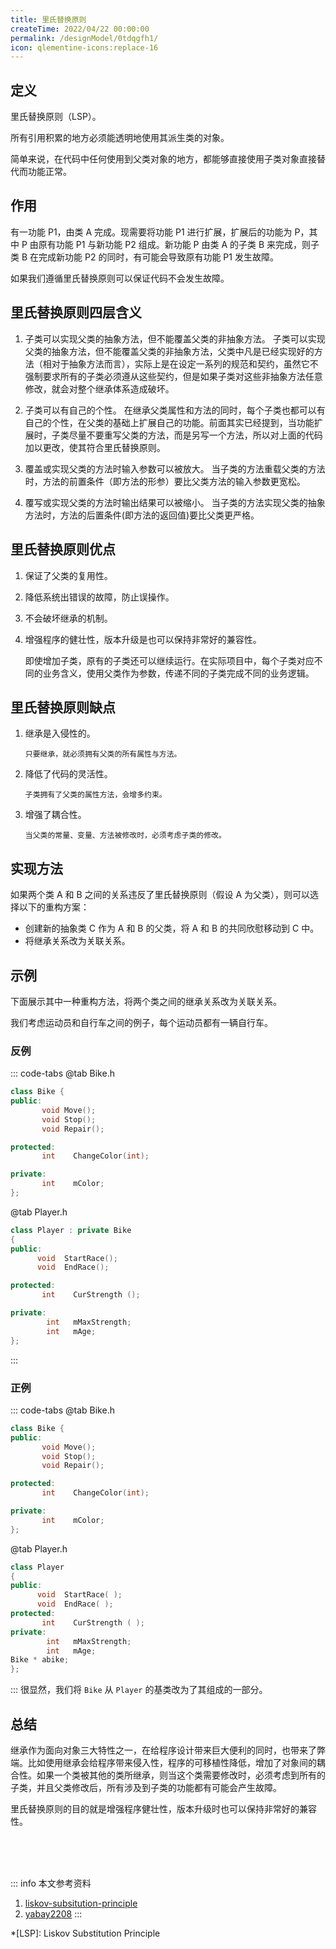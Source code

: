 ```yaml
---
title: 里氏替换原则
createTime: 2022/04/22 00:00:00
permalink: /designModel/0tdqgfh1/
icon: qlementine-icons:replace-16
---
```

## 定义
里氏替换原则（LSP）。

所有引用积累的地方必须能透明地使用其派生类的对象。

简单来说，在代码中任何使用到父类对象的地方，都能够直接使用子类对象直接替代而功能正常。

## 作用
有一功能 P1，由类 A 完成。现需要将功能 P1 进行扩展，扩展后的功能为 P，其中 P 由原有功能 P1 与新功能 P2 组成。新功能 P 由类 A 的子类 B 来完成，则子类 B 在完成新功能 P2 的同时，有可能会导致原有功能 P1 发生故障。

如果我们遵循里氏替换原则可以保证代码不会发生故障。

## 里氏替换原则四层含义
1. 子类可以实现父类的抽象方法，但不能覆盖父类的非抽象方法。
	子类可以实现父类的抽象方法，但不能覆盖父类的非抽象方法，父类中凡是已经实现好的方法（相对于抽象方法而言），实际上是在设定一系列的规范和契约，虽然它不强制要求所有的子类必须遵从这些契约，但是如果子类对这些非抽象方法任意修改，就会对整个继承体系造成破坏。

2. 子类可以有自己的个性。
	在继承父类属性和方法的同时，每个子类也都可以有自己的个性，在父类的基础上扩展自己的功能。前面其实已经提到，当功能扩展时，子类尽量不要重写父类的方法，而是另写一个方法，所以对上面的代码加以更改，使其符合里氏替换原则。

3. 覆盖或实现父类的方法时输入参数可以被放大。
	当子类的方法重载父类的方法时，方法的前置条件（即方法的形参）要比父类方法的输入参数更宽松。

4. 覆写或实现父类的方法时输出结果可以被缩小。
	当子类的方法实现父类的抽象方法时，方法的后置条件(即方法的返回值)要比父类更严格。

## 里氏替换原则优点
1. 保证了父类的复用性。
2. 降低系统出错误的故障，防止误操作。
3. 不会破坏继承的机制。
4. 增强程序的健壮性，版本升级是也可以保持非常好的兼容性。

	即使增加子类，原有的子类还可以继续运行。在实际项目中，每个子类对应不同的业务含义，使用父类作为参数，传递不同的子类完成不同的业务逻辑。

## 里氏替换原则缺点
1. 继承是入侵性的。

       只要继承，就必须拥有父类的所有属性与方法。
2. 降低了代码的灵活性。

       子类拥有了父类的属性方法，会增多约束。
3. 增强了耦合性。

       当父类的常量、变量、方法被修改时，必须考虑子类的修改。

## 实现方法
如果两个类 A 和 B 之间的关系违反了里氏替换原则（假设 A 为父类），则可以选择以下的重构方案：
- 创建新的抽象类 C 作为 A 和 B 的父类，将 A 和 B 的共同欣慰移动到 C 中。
- 将继承关系改为关联关系。

## 示例
下面展示其中一种重构方法，将两个类之间的继承关系改为关联关系。

我们考虑运动员和自行车之间的例子，每个运动员都有一辆自行车。
### 反例
::: code-tabs
@tab Bike.h
``` c++
class Bike {
public:
       void Move();
       void Stop();
       void Repair();

protected:
       int    ChangeColor(int);

private:
       int    mColor;
};
```

@tab Player.h
``` c++
class Player : private Bike
{
public:
      void  StartRace();
      void  EndRace();

protected:
       int    CurStrength ();

private:
        int   mMaxStrength;
        int   mAge;
};
```
:::

### 正例
::: code-tabs
@tab Bike.h
``` c++
class Bike {
public:
       void Move();
       void Stop();
       void Repair();

protected:
       int    ChangeColor(int);

private:
       int    mColor;
};
```

@tab Player.h
``` c++
class Player
{
public:
      void  StartRace( );
      void  EndRace( );
protected:
       int    CurStrength ( );
private:
        int   mMaxStrength;
        int   mAge;
Bike * abike;
};
```
:::
很显然，我们将 `Bike` 从 `Player` 的基类改为了其组成的一部分。

## 总结
继承作为面向对象三大特性之一，在给程序设计带来巨大便利的同时，也带来了弊端。比如使用继承会给程序带来侵入性，程序的可移植性降低，增加了对象间的耦合性。如果一个类被其他的类所继承，则当这个类需要修改时，必须考虑到所有的子类，并且父类修改后，所有涉及到子类的功能都有可能会产生故障。

里氏替换原则的目的就是增强程序健壮性，版本升级时也可以保持非常好的兼容性。

<br /><br /><br />

::: info 本文参考资料
1. [liskov-subsitution-principle](https://geek-docs.com/design-pattern/design-principle/liskov-substitution-principle.html)
2. [yabay2208](https://blog.csdn.net/yabay2208/article/details/73804831)
:::

*[LSP]: Liskov Substitution Principle
